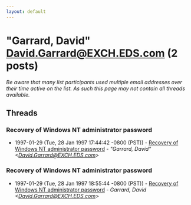 ```yaml
---
layout: default
---
```


# "Garrard, David" <David.Garrard@EXCH.EDS.com> (2 posts)

_Be aware that many list participants used multiple email addresses over their time active on the list. As such this page may not contain all threads available._

## Threads

### Recovery of Windows NT administrator password
+ 1997-01-29 (Tue, 28 Jan 1997 17:44:42 -0800 (PST)) - [Recovery of Windows NT administrator password](/archive/1997/01/6e20d014d5b77f18da35a49591dda0b26d7faa334b846db69fcfc704b2f78cbd) - _"Garrard, David" \<David.Garrard@EXCH.EDS.com\>_

### Recovery of Windows NT administrator password
+ 1997-01-29 (Tue, 28 Jan 1997 18:55:44 -0800 (PST)) - [Recovery of Windows NT administrator password](/archive/1997/01/3d4a0e48c46f5a8e4deef06c2baa0532ea712284637d637eb58b22a4ce9c02ed) - _Garrard, David \<David.Garrard@EXCH.EDS.com\>_

